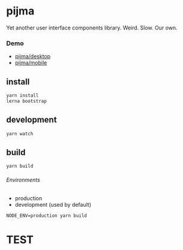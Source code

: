 # pijma
Yet another user interface components library. Weird. Slow. Our own.

### Demo
* [pijma/desktop](https://qiwi.github.io/pijma/desktop)
* [pijma/mobile](https://qiwi.github.io/pijma/mobile)

## install
```bash
yarn install
lerna bootstrap
```

## development

```bash
yarn watch
```

## build

```bash
yarn build
```

###### Environments
* production
* development (used by default)

```
NODE_ENV=production yarn build
```

# TEST
